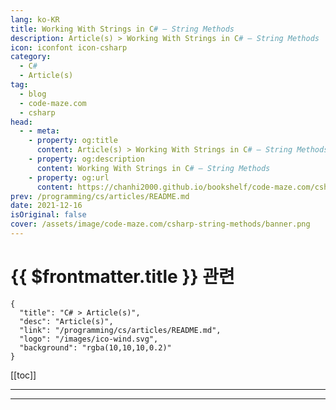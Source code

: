 ```yaml
---
lang: ko-KR
title: Working With Strings in C# – String Methods
description: Article(s) > Working With Strings in C# – String Methods
icon: iconfont icon-csharp
category: 
  - C#
  - Article(s)
tag: 
  - blog
  - code-maze.com
  - csharp
head:  
  - - meta:
    - property: og:title
      content: Article(s) > Working With Strings in C# – String Methods
    - property: og:description
      content: Working With Strings in C# – String Methods
    - property: og:url
      content: https://chanhi2000.github.io/bookshelf/code-maze.com/csharp-string-methods.html
prev: /programming/cs/articles/README.md
date: 2021-12-16
isOriginal: false
cover: /assets/image/code-maze.com/csharp-string-methods/banner.png
---
```


# {{ $frontmatter.title }} 관련

```component VPCard
{
  "title": "C# > Article(s)",
  "desc": "Article(s)",
  "link": "/programming/cs/articles/README.md",
  "logo": "/images/ico-wind.svg",
  "background": "rgba(10,10,10,0.2)"
}
```

[[toc]]

---

<SiteInfo
  name="Working With Strings in C# – String Methods"
  desc="FInd out how to work with strings in C# project, what type of String Methods in C# exists, and how to use them through examples."
  url="https://code-maze.com/csharp-string-methods/"
  logo="/assets/image/code-maze.com/favicon.png"
  preview="/assets/image/code-maze.com/csharp-string-methods/banner.png"/>

<!-- TODO: 작성 -->

---

<TagLinks />